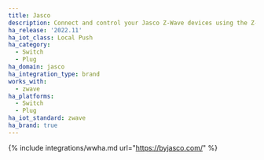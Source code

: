 ```yaml
---
title: Jasco
description: Connect and control your Jasco Z-Wave devices using the Z-Wave integration
ha_release: '2022.11'
ha_iot_class: Local Push
ha_category:
  - Switch
  - Plug
ha_domain: jasco
ha_integration_type: brand
works_with:
  - zwave
ha_platforms:
  - Switch
  - Plug
ha_iot_standard: zwave
ha_brand: true
---
```


{% include integrations/wwha.md url="https://byjasco.com/" %}
